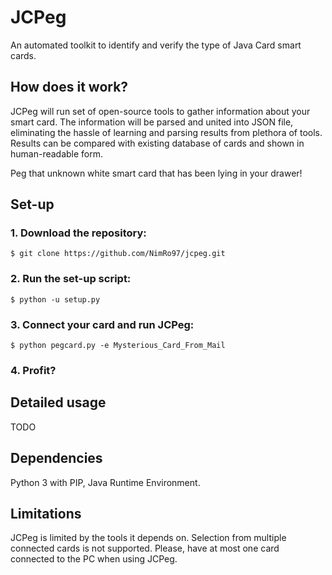 # JCPeg
An automated toolkit to identify and verify the type of Java Card smart cards.

## How does it work?
JCPeg will run set of open-source tools to gather information about your smart card. The information will be parsed and united into JSON file, eliminating the hassle of learning and parsing results from plethora of tools. Results can be compared with existing database of cards and shown in human-readable form.

Peg that unknown white smart card that has been lying in your drawer!

## Set-up
### 1. Download the repository:
`$ git clone https://github.com/NimRo97/jcpeg.git`
### 2. Run the set-up script:
`$ python -u setup.py`
### 3. Connect your card and run JCPeg:
`$ python pegcard.py -e Mysterious_Card_From_Mail`
### 4. Profit?

## Detailed usage
TODO

## Dependencies
Python 3 with PIP, Java Runtime Environment.

## Limitations
JCPeg is limited by the tools it depends on. Selection from multiple connected cards is not supported. Please, have at most one card connected to the PC when using JCPeg.
